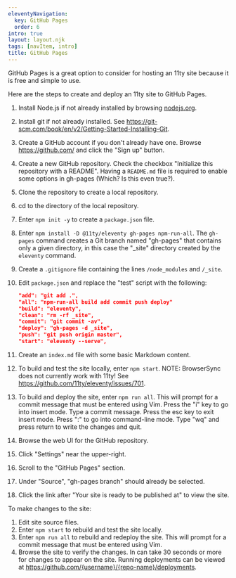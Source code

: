 ```yaml
---
eleventyNavigation:
  key: GitHub Pages
  order: 6
intro: true
layout: layout.njk
tags: [navItem, intro]
title: GitHub Pages
---
```


GitHub Pages is a great option to consider for hosting an 11ty site
because it is free and simple to use.

Here are the steps to create and deploy an 11ty site to GitHub Pages.

1. Install Node.js if not already installed by browsing
   [nodejs.org](http://nodejs.org).
1. Install git if not already installed.
   See <https://git-scm.com/book/en/v2/Getting-Started-Installing-Git>.
1. Create a GitHub account if you don't already have one.
   Browse <https://github.com/> and click the "Sign up" button.
1. Create a new GitHub repository.
   Check the checkbox "Initialize this repository with a README".
   Having a `README.md` file is required
   to enable some options in gh-pages (Which? Is this even true?).
1. Clone the repository to create a local repository.
1. cd to the directory of the local repository.
1. Enter `npm init -y` to create a `package.json` file.
1. Enter `npm install -D @11ty/eleventy gh-pages npm-run-all`.
   The `gh-pages` command creates a Git branch named "gh-pages"
   that contains only a given directory, in this case the
   "\_site" directory created by the `eleventy` command.
1. Create a `.gitignore` file containing the lines `/node_modules` and `/_site`.
1. Edit `package.json` and replace the "test" script with the following:

   ```json
   "add": "git add .",
   "all": "npm-run-all build add commit push deploy"
   "build": "eleventy",
   "clean": "rm -rf _site",
   "commit": "git commit -av",
   "deploy": "gh-pages -d _site",
   "push": "git push origin master",
   "start": "eleventy --serve",
   ```

1. Create an `index.md` file with some basic Markdown content.
1. To build and test the site locally, enter `npm start`.
   NOTE: BrowserSync does not currently work with 11ty!
   See https://github.com/11ty/eleventy/issues/701.
1. To build and deploy the site, enter `npm run all`.
   This will prompt for a commit message that must be entered using Vim.
   Press the "i" key to go into insert mode.
   Type a commit message.
   Press the esc key to exit insert mode.
   Press ":" to go into command-line mode.
   Type "wq" and press return to write the changes and quit.
1. Browse the web UI for the GitHub repository.
1. Click "Settings" near the upper-right.
1. Scroll to the "GitHub Pages" section.
1. Under "Source", "gh-pages branch" should already be selected.
1. Click the link after "Your site is ready to be published at"
   to view the site.

To make changes to the site:

1. Edit site source files.
1. Enter `npm start` to rebuild and test the site locally.
1. Enter `npm run all` to rebuild and redeploy the site.
   This will prompt for a commit message that must be entered using Vim.
1. Browse the site to verify the changes.
   In can take 30 seconds or more for changes to appear on the site.
   Running deployments can be viewed at
   https://github.com/{username}/{repo-name}/deployments.
